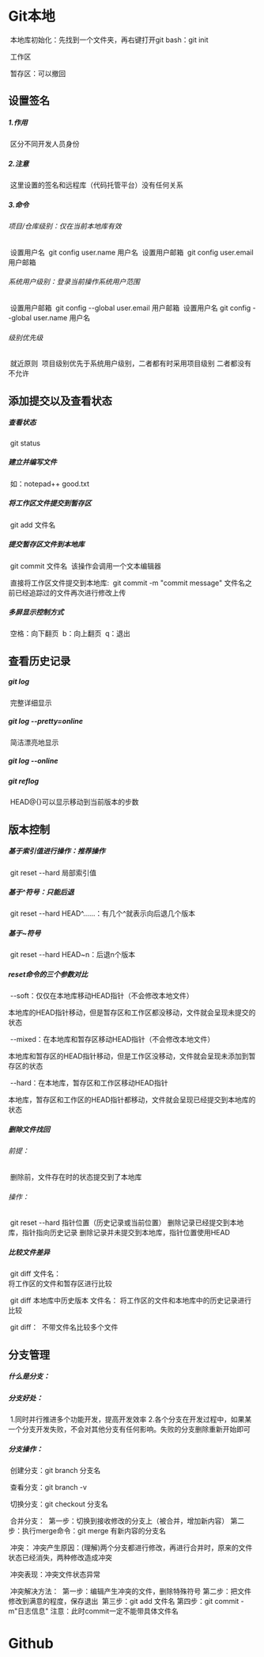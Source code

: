 # Git本地

​	本地库初始化：先找到一个文件夹，再右键打开git bash：git init

​	工作区

​	暂存区：可以撤回

## 	设置签名

##### 		1.作用

​			  区分不同开发人员身份

##### 		2.注意

​			  这里设置的签名和远程库（代码托管平台）没有任何关系

##### 		3.命令

###### 			项目/仓库级别：仅在当前本地库有效

​				  设置用户名
​					  git config user.name 用户名
​				  设置用户邮箱
​					git config user.email 用户邮箱

###### 			系统用户级别：登录当前操作系统用户范围

​				  设置用户邮箱
​					  git config --global user.email 用户邮箱
​				  设置用户名
​					  git config --global user.name 用户名

###### 		    级别优先级

​			      就近原则
​				      项目级别优先于系统用户级别，二者都有时采用项目级别
​				      二者都没有不允许

## 	添加提交以及查看状态

##### 		查看状态

​			git status

##### 		建立并编写文件

​			如：notepad++ good.txt

##### 		将工作区文件提交到暂存区

​			git add 文件名

##### 		提交暂存区文件到本地库

​			git commit 文件名
​				该操作会调用一个文本编辑器

​			直接将工作区文件提交到本地库:
​			git commit -m "commit message" 文件名
​			之前已经追踪过的文件再次进行修改上传

##### 	  多屏显示控制方式

​		空格：向下翻页
​		b：向上翻页
​		q：退出

## 	查看历史记录

##### 		git log

​			完整详细显示

##### 		git log --pretty=online

​			简洁漂亮地显示

##### 		git log --online

##### 		git reflog

​			HEAD@{}可以显示移动到当前版本的步数
​	

## 	版本控制

##### 		基于索引值进行操作：推荐操作

​			git reset --hard 局部索引值

##### 		基于^符号：只能后退

​			git reset --hard HEAD^……：有几个^就表示向后退几个版本

##### 		基于~符号

​			git reset --hard HEAD~n：后退n个版本

##### 		reset命令的三个参数对比

​				--soft：仅仅在本地库移动HEAD指针（不会修改本地文件）

​						本地库的HEAD指针移动，但是暂存区和工作区都没移动，文件就会呈现未提交的状态

​				--mixed：在本地库和暂存区移动HEAD指针（不会修改本地文件）

​						本地库和暂存区的HEAD指针移动，但是工作区没移动，文件就会呈现未添加到暂存区的状态

​				--hard：在本地库，暂存区和工作区移动HEAD指针

​						本地库，暂存区和工作区的HEAD指针都移动，文件就会呈现已经提交到本地库的状态

##### 	  删除文件找回

###### 		前提：

​					删除前，文件存在时的状态提交到了本地库

###### 		操作：

​					git reset --hard 指针位置（历史记录或当前位置）
​						删除记录已经提交到本地库，指针指向历史记录
​						删除记录并未提交到本地库，指针位置使用HEAD

##### 		比较文件差异

​		git diff 文件名：	
​			将工作区的文件和暂存区进行比较

​		git diff 本地库中历史版本 文件名：
​			将工作区的文件和本地库中的历史记录进行比较

​		git diff：
​			不带文件名比较多个文件

## 分支管理

##### 		什么是分支：

##### 		分支好处：

​			1.同时并行推进多个功能开发，提高开发效率
​			2.各个分支在开发过程中，如果某一个分支开发失败，不会对其他分支有任何影响。失败的分支删除重新开始即可

##### 		分支操作：

​			创建分支：git branch 分支名

​			查看分支：git branch -v

​			切换分支：git checkout 分支名

​			合并分支：
​							第一步：切换到接收修改的分支上（被合并，增加新内容）
​							第二步：执行merge命令：git merge 有新内容的分支名

​			冲突：
​					冲突产生原因：(理解)两个分支都进行修改，再进行合并时，原来的文件状态已经消失，两种修改造成冲突

​					冲突表现：冲突文件状态异常

​					冲突解决方法：
​											第一步：编辑产生冲突的文件，删除特殊符号
​											第二步：把文件修改到满意的程度，保存退出
​											第三步：git add 文件名
​											第四步：git commit -m"日志信息"
​															注意：此时commit一定不能带具体文件名		

# Github

​				